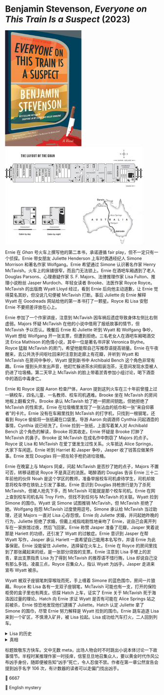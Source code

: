 # Benjamin Stevenson, <i>Everyone on This Train Is a Suspect</i> (2023)

<img src=images/2023_cover.jpg width=250/>

<img src=images/2023_layout.jpg width=450/>

Ernie 在 <i>Ghan</i> 号火车上撰写他的第二本书，承诺遵循 fair play，但不一定只有一个侦探。Ernie 带女朋友 Juliette Henderson 上车时偶遇经纪人 Simone Morrison 和著名作家 Wolfgang。Ernie 希望通过 Simone 认识著名作家 Henry McTavish。火车上的床铺很窄，而且门无法锁上。Ernie 在酒吧车厢遇到了老人 Douglas Parsons、心理悬疑作家 S. F. Majors、法律推理作家 Lisa Fulton、推理小说粉丝 Jasper Murdoch、年轻女读者 Brooke、法医作家 Royce Royce。McTavish 的出版商 Wyatt Lloyd 经过，看到 Ernie 后向他主动道歉，让 Ernie 觉得莫名其妙，但没说几句便被 McTavish 打断。事后 Juliette 向 Ernie 解释 Wyatt 在 Goodreads 网站给他的第一本书打了一颗星。Royce 和 Lisa 安慰 Ernie 不要把差评放在心上。

Ernie 参加了一个作家讲座，注意到 McTavish 因车祸后遗症导致身体左侧比右侧虚弱。Majors 怀疑 McTavish 在他的小说中借用了报纸故事的情节，但 McTavish 予以否认。晚餐后 Ernie 和 Juliette 听到 Wyatt 和 Wolfgang 争吵，Wyatt 想给 Wolfgang 开一张支票，但遭到拒绝。三名老女人在酒吧车厢喝酒交流 Erica Mathison 的色情小说，其中一位是著名书评家 Veronica Blythe。Royce 猛敲 McTavish 的房门，希望他能帮自己写推荐语提高销量。Ernie 在午夜醒来，去公共洗手间呕吐回来时注意到走廊上有花瓣，并听到 Wyatt 和 McTavish 在房间中争吵，Wyatt 提到新书中 Archibald Bench 这个角色非常有趣。Ernie 撞到头并发出声音，他赶忙躲进茶水间假装泡茶，无意间发现水壶被人扔进了垃圾桶。第二天早上 McTavish 的脸上带着淤青参加小组讨论，喝下酒壶中的酒后中毒身亡。

Ernie 和 Royce 说服 Aaron 检查尸体，Aaron 提到这列火车在三十年前曾撞上过一辆校车，四名儿童、一名教师、校车司机遇难。Brooke 坐在 McTavish 的房间地板上翻看文件。Brooke 承认 McTavish 给了她一把房间钥匙，但她拒绝了 McTavish 的性索求。Ernie 在垃圾桶里发现了一张沾血的纸巾和一张“来自仰慕者”的卡片。Ernie 没有在车厢里找到 McTavish 的打字机，只找到一根钢笔，还看到 Royce 偷偷将一张纸藏在口袋里。导游 Aaron 向调酒师 Cynthia 问起酒壶的事情，Cynthia 说已经洗了。Ernie 捡到一张纸，上面写着某人对 Archibald Bench 这个角色的解读，Brooke 将其收走。Ernie 怀疑是 Brooke 打肿了 McTavish 的鼻子。Brooke 说 McTavish 在成名作中剽窃了 Majors 的点子。Royce 说 Lisa 和 McTavish 在爱丁堡发生过性关系。火车抵达 Alice Springs，大家下车闲逛。Ernie 听到 Harriet 和 Jasper 争吵，Jasper 收了钱答应做某件事。Ernie 发现 Douglas 将一把左轮手枪扔进垃圾桶。

Ernie 在晚宴上与 Majors 同桌，问起 McTavish 是否抄了她的点子，Majors 不置可否，转移话题说 Royce 不是真正的法医。喝醉酒的 Douglas 告诉 Ernie 三十二年前他的伙伴 Noah 是这个学区的教师，准备举报校车司机虐待学生，司机却故意将校车停在铁轨上引发了事故。Ernie 意识到 Douglas 持枪旅行是为了杀死 McTavish，但被人抢先下手，而 McTavish 可能就是那个校车司机。Ernie 在网上查到校车司机名叫 Troy Firth，但找不到任何与 McTavish 的关联。Wyatt 捡到 Simone 的围巾。Wyatt 说 Simone 试图推销 McTavish，但 McTavish 拒绝了她。Wolfgang 抱怨 McTavish 过度使用逗号。Simone 承认给 McTavish 当过助理，还说 Majors 一直对 Lisa 心存怨恨。Ernie 向 Juliette 求婚，并问起她昨晚的行为，Juliette 拒绝了求婚，但戴上戒指戏剧性地亲吻了 Ernie，说自己会离开列车在一家旅馆过夜，然后飞回家。Ernie 称赞 Jasper 准备了花瓣，Jasper 笑着说那是 Hariett 的功绩，还引发了 Wyatt 的过敏症。Ernie 意识到 Jasper 在帮 Wyatt 写作，Jasper 承认 Hariett 一直希望自己能用本名写作，并请 Ernie 为此事保密。Ernie 没能留住 Juliette，选择留在火车上。Ernie 在 Royce 的房间里找到了那张藏起来的纸，是一张部分烧毁的支票。Ernie 注意到 Lisa 手臂上的淤青，拿出支票指责 Lisa 为了得到 McTavish 的推荐语不惜行贿，Lisa 却说自己没有那么多钱。凌晨三点，Royce 召集众人，指认 Wyatt 为凶手。Jasper 走进来宣布 Wyatt 被杀。

Wyatt 被双子座钢笔刺穿喉咙而死，手上缠着 Simone 的蓝色围巾，房间一片狼藉。Royce 和 Lisa 各有一支双子座钢笔，McTavish 可能也有一支，打开的保险柜旁的盒子里也有两支。侦探 Hatch 上车，证实了 Ernie 关于 McTavish 死于海洛因过量的理论。Hatch 向 Ernie 求证 Wyatt 是否有可能在 Alice Springs 站之前被杀，Ernie 惊恐地发现他们逮捕了 Juliette。Hatch 认定 Juliette 拿了 Simone 的围巾，尽管 Ernie 努力解释是 Wyatt 捡到的围巾。Ernie 跳车追逐 Lisa 来到一个矿区，不慎滑入矿井，被 Lisa 拉起。Lisa 成功给汽车打火，二人回到列车。

<details><summary>Lisa 的历史</summary>
Lisa 在爱丁堡遭受了 McTavish 的强奸，因为实验室弄丢了 DNA 证据，不得已和 McTavish 签署了保密协议换取金钱赔偿。Wyatt 为了报复 Lisa 更换出版社，故意让 McTavish 写了一段触发她强奸记忆的推荐语（firecracker，形容 Lisa 在床上的表现）。Lisa 一气之下决定撕毁保密协议，McTavish 给她写了一张支票试图收买，但 Lisa 将支票烧毁。Ernie 看出 Lisa 手臂上的淤青是自导自演，因为 McTavish 有车祸旧伤，无力伤人。Lisa 的真正目的是要一张沾血的纸巾用来亲子鉴定，因为 Brooke 是 McTavish 强奸的结果。（伏线：如果 Brooke 在客舱里，她晒伤的应该是左臂，但她晒伤的是右臂，说明她在作家的车厢里。）Lisa 偷走了 McTavish 的手稿。
</details>

<details><summary>真相</summary>
Royce 原为实验室的实验员，帮助损坏 Lisa 的 DNA 证据以换取 Wyatt 的出版合同。Majors 在 Alice Springs 长大，和事故中遇难的孩子上同一所学校，好友被校车司机侵犯。Wolfgang 打算在火车上批判商业小说并羞辱 Wyatt，Wyatt 试图写一张支票让他封口，被 Wolfgang 拒绝。Wolfgang 而不是 Douglas 是 Erica Mathison，Erica 的书是人工智能撰写。McTavish 最新作的标题没有使用牛津逗号，其实是由 Jasper 代笔，Harriet 知晓此事，这也解释了为什么 McTavish 的房间里没有打字机。Ernie 听到 McTavish 和 Wyatt 的争吵其实是 Jasper 和 Wyatt 的争吵，Wyatt 答应出版 Jasper 的小说。Archie Bench 是“Reichenbach 瀑布”的字母重排，意即人物会像 Sherlock Holmes 一样复活。Simone 用 McTavish 的密码登录了他的 Goodreads 账号，并给五人留下 1-5 星的评价，评价语首字母连成 GHOST（代笔），用来敲诈 McTavish。Harriet 不满 McTavish 打击 Jasper 的自信心，所以用走廊的水壶煮成鸦片茶混入威士忌，并留下粉丝礼物的便条。McTavish 的死反而增加了其遗作的商业价值，Wyatt 准备用 McTavish 的名字单独署名出版，所以 Harriet 用钢笔刺穿了他的喉咙。
</details>

标题致敬东方快车。文中无数 meta，出场人物会时不时跳出小说本体讨论一下故事情节。半程时某推理作家一时技痒，信誓旦旦地召集众人，要以黄金时代作风公布凶手身份，随即便被告知“凶手”死亡，令人忍俊不禁。作者在第一章公然宣告会提到凶手名字 106 次，有计数器的读者可以走偏门找出凶手。

:link: 6667

:file_folder: English mystery
